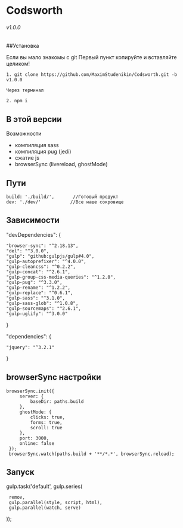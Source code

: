 # Codsworth

###### v1.0.0

##Установка

Если вы мало знакомы с git Первый пункт копируйте и вставляйте целиком!
    
    1. git clone https://github.com/MaximStudenikin/Codsworth.git -b v1.0.0
    
    Через терминал
    
    2. npm i

В этой версии
--

Возможности
- компиляция sass
- компиляция pug (jedi)
- сжатие js
- browserSync (livereload, ghostMode)

Пути
--
    build: './build/',       //Готовый продукт
    dev: './dev/'           //Все наше сокровище

Зависимости
--
"devDependencies": {

    "browser-sync": "^2.18.13",
    "del": "^3.0.0",
    "gulp": "github:gulpjs/gulp#4.0",
    "gulp-autoprefixer": "^4.0.0",
    "gulp-cleancss": "^0.2.2",
    "gulp-concat": "^2.6.1",
    "gulp-group-css-media-queries": "^1.2.0",
    "gulp-pug": "^3.3.0",
    "gulp-rename": "^1.2.2",
    "gulp-replace": "^0.6.1",
    "gulp-sass": "^3.1.0",
    "gulp-sass-glob": "^1.0.8",
    "gulp-sourcemaps": "^2.6.1",
    "gulp-uglify": "^3.0.0"

  }
  
  "dependencies": {
  
    "jquery": "^3.2.1"

}

browserSync настройки
---
    browserSync.init({
         server: {
             baseDir: paths.build
         },
         ghostMode: {
             clicks: true,
             forms: true,
             scroll: true
         },
         port: 3000,
         online: false
     });
     browserSync.watch(paths.build + '**/*.*', browserSync.reload);
 
 Запуск
 --
 gulp.task('default', gulp.series(
 
     remov,
     gulp.parallel(style, script, html),
     gulp.parallel(watch, serve)
 ));
